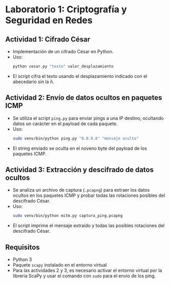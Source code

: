 # Laboratorio 1: Criptografía y Seguridad en Redes
## Actividad 1: Cifrado César
- Implementación de un cifrado César en Python.
- Uso:
  ```bash
  python cesar.py "texto" valor_desplazamiento
  ```
- El script cifra el texto usando el desplazamiento indicado con el abecedario sin la ñ.

## Actividad 2: Envío de datos ocultos en paquetes ICMP
- Se utiliza el script `ping.py` para enviar pings a una IP destino, ocultando datos un carácter en el payload de cada paquete.
- Uso:
  ```bash
  sudo venv/bin/python ping.py "8.8.8.8" "mensaje oculto"
  ```
- El string enviado se oculta en el noveno byte del payload de los paquetes ICMP.

## Actividad 3: Extracción y descifrado de datos ocultos
- Se analiza un archivo de captura (`.pcapng`) para extraer los datos ocultos en los paquetes ICMP y probar todas las rotaciones posibles del descifrado César.
- Uso:
  ```bash
  sudo venv/bin/python mitm.py captura_ping.pcapng
  ```
- El script imprime el mensaje extraído y todas las posibles rotaciones del descifrado César.

## Requisitos
- Python 3
- Paquete `scapy` instalado en el entorno virtual
- Para las actividades 2 y 3, es necesario activar el entorno virtual por la libreria ScaPy y usar el comando con `sudo` para el envio de los ping.


